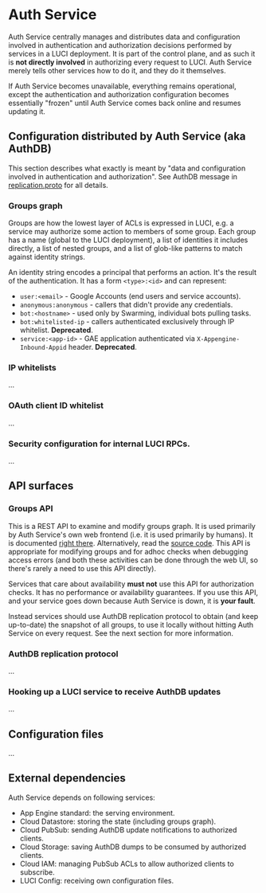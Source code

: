 # Auth Service

Auth Service centrally manages and distributes data and configuration involved
in authentication and authorization decisions performed by services in a LUCI
deployment. It is part of the control plane, and as such it is **not directly
involved** in authorizing every request to LUCI. Auth Service merely tells other
services how to do it, and they do it themselves.

If Auth Service becomes unavailable, everything remains operational, except
the authentication and authorization configuration becomes essentially "frozen"
until Auth Service comes back online and resumes updating it.


## Configuration distributed by Auth Service (aka AuthDB)

This section describes what exactly is meant by "data and configuration
involved in authentication and authorization". See AuthDB message in
[replication.proto](../components/components/auth/proto/replication.proto) for
all details.

### Groups graph

Groups are how the lowest layer of ACLs is expressed in LUCI, e.g. a service
may authorize some action to members of some group. Each group has a name
(global to the LUCI deployment), a list of identities it includes directly,
a list of nested groups, and a list of glob-like patterns to match against
identity strings.

An identity string encodes a principal that performs an action. It's the result
of the authentication. It has a form `<type>:<id>` and can represent:
  * `user:<email>` - Google Accounts (end users and service accounts).
  * `anonymous:anonymous` - callers that didn't provide any credentials.
  * `bot:<hostname>` - used only by Swarming, individual bots pulling tasks.
  * `bot:whitelisted-ip` - callers authenticated exclusively through IP
    whitelist. **Deprecated**.
  * `service:<app-id>` - GAE application authenticated via
    `X-Appengine-Inbound-Appid` header. **Deprecated**.


### IP whitelists

...

### OAuth client ID whitelist

...

### Security configuration for internal LUCI RPCs.

...


## API surfaces

### Groups API

This is a REST API to examine and modify groups graph. It is used primarily by
Auth Service's own web frontend (i.e. it is used primarily by humans). It is
documented [right there](https://chrome-infra-auth.appspot.com/auth/api).
Alternatively, read the
[source code](../components/components/auth/ui/rest_api.py). This API is
appropriate for modifying groups and for adhoc checks when debugging
access errors (and both these activities can be done through the web UI, so
there's rarely a need to use this API directly).

Services that care about availability **must not** use this API for
authorization checks. It has no performance or availability guarantees. If you
use this API, and your service goes down because Auth Service is down, it is
**your fault**.

Instead services should use AuthDB replication protocol to obtain (and keep
up-to-date) the snapshot of all groups, to use it locally without hitting Auth
Service on every request. See the next section for more information.


### AuthDB replication protocol

...


### Hooking up a LUCI service to receive AuthDB updates

...


## Configuration files

...


## External dependencies

Auth Service depends on following services:
  * App Engine standard: the serving environment.
  * Cloud Datastore: storing the state (including groups graph).
  * Cloud PubSub: sending AuthDB update notifications to authorized clients.
  * Cloud Storage: saving AuthDB dumps to be consumed by authorized clients.
  * Cloud IAM: managing PubSub ACLs to allow authorized clients to subscribe.
  * LUCI Config: receiving own configuration files.

